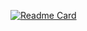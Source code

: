 [![Readme Card](https://github-readme-stats.vercel.app/api/pin/?username=hussaryn&repo=github-readme-stats)](https://github.com/anuraghazra/github-readme-stats)
